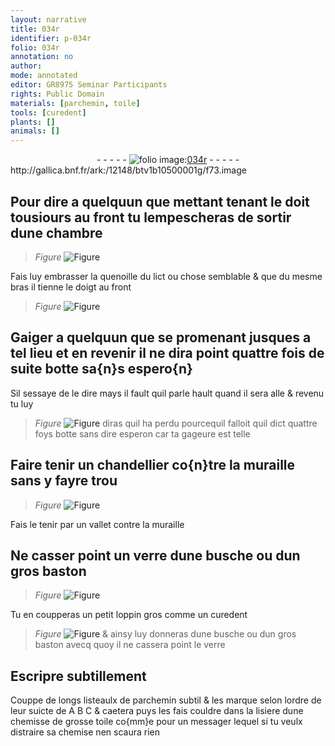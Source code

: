 ```yaml
---
layout: narrative
title: 034r
identifier: p-034r
folio: 034r
annotation: no
author:
mode: annotated
editor: GR8975 Seminar Participants
rights: Public Domain
materials: [parchemin, toile]
tools: [curedent]
plants: []
animals: []
---
```


<div class="folio" align="center">- - - - - <a href="http://gallica.bnf.fr/ark:/12148/btv1b10500001g/f73.image" target="_blank"><img src="https://cu-mkp.github.io/2017-workshop-edition/assets/photo-icon.png" alt="folio image: " style="display:inline-block; margin-bottom:-3px;"/>034r</a> - - - - - </div> http://gallica.bnf.fr/ark:/12148/btv1b10500001g/f73.image   

## Pour dire a quelquun que mettant tenant le <span class="bp">doit</span> tousiours au <span class="bp">front</span> tu lempescheras de sortir dune <span class="env">chambre</span>

 
> *Figure*
> <a href="X" target="_blank"><img src="https://cu-mkp.github.io/GR8975-edition/assets/photo-icon.png" alt="Figure" style="display:inline-block; margin-bottom:-3px;"/></a>

Fais luy embrasser la quenoille du lict ou chose semblable & que du mesme bras il tienne le <span class="bp">doigt</span> au <span class="bp">front</span>
    
> *Figure*
> <a href="X" target="_blank"><img src="https://cu-mkp.github.io/GR8975-edition/assets/photo-icon.png" alt="Figure" style="display:inline-block; margin-bottom:-3px;"/></a>


## Gaiger a quelquun que se promenant jusques a tel lieu et en revenir il ne dira point quattre fois de suite botte sa{n}s espero{n}

 
Sil sessaye de le dire mays il fault quil parle hault quand il sera alle & revenu tu luy 
> *Figure*
> <a href="X" target="_blank"><img src="https://cu-mkp.github.io/GR8975-edition/assets/photo-icon.png" alt="Figure" style="display:inline-block; margin-bottom:-3px;"/></a>
diras quil ha perdu pourcequil falloit quil dict quattre foys botte sans dire esperon car ta gageure est telle
    

## Faire tenir un chandellier co{n}tre la <span class="env">muraille</span> sans y fayre trou

 
> *Figure*
> <a href="X" target="_blank"><img src="https://cu-mkp.github.io/GR8975-edition/assets/photo-icon.png" alt="Figure" style="display:inline-block; margin-bottom:-3px;"/></a>

Fais le tenir par un <span class="pro">vallet</span> contre la <span class="env">muraille</span>
    

## Ne casser point un verre dune busche ou dun gros baston

 
> *Figure*
> <a href="X" target="_blank"><img src="https://cu-mkp.github.io/GR8975-edition/assets/photo-icon.png" alt="Figure" style="display:inline-block; margin-bottom:-3px;"/></a>
 
Tu en coupperas un petit loppin <span class="ms">gros comme un <span class="tl">curedent</span></span> 
> *Figure*
> <a href="X" target="_blank"><img src="https://cu-mkp.github.io/GR8975-edition/assets/photo-icon.png" alt="Figure" style="display:inline-block; margin-bottom:-3px;"/></a>
& ainsy luy donneras dune busche ou dun gros baston avecq quoy il ne cassera point le verre
    

## Escripre subtillement

 
Couppe de longs listeaulx de <span class="m">parchemin</span> subtil & les marque selon lordre de leur suicte de A B C & caetera puys les fais couldre dans la lisiere dune chemisse de grosse <span class="m">toile</span> co{mm}e pour un <span class="pro">messager</span> lequel si tu veulx distraire sa chemise nen scaura rien
 